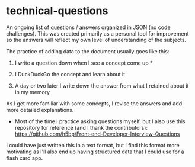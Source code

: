 # technical-questions
 

An ongoing list of questions / answers organized in JSON (no code challenges). This was created primarily as a personal tool for improvement so the answers will reflect my own level of understanding of the subjects.

The practice of adding data to the document usually goes like this:

1) I write a question down when I see a concept come up *

2) I DuckDuckGo the concept and learn about it 

3) A day or two later I write down the answer from what I retained about it in my memory

As I get more familiar with some concepts, I revise the answers and add more detailed explanations.

* Most of the time I practice asking questions myself, but I also use this repository for reference (and I thank the contributors): 
https://github.com/h5bp/Front-end-Developer-Interview-Questions

I could have just written this in a text format, but I find this format more motivating as I'll also end up having structured data that I could use for a flash card app.


